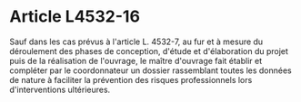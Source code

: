 # Article L4532-16

Sauf dans les cas prévus à l'article L. 4532-7, au fur et à mesure du déroulement des phases de conception, d'étude et d'élaboration du projet puis de la réalisation de l'ouvrage, le maître d'ouvrage fait établir et compléter par le coordonnateur un dossier rassemblant toutes les données de nature à faciliter la prévention des risques professionnels lors d'interventions ultérieures.